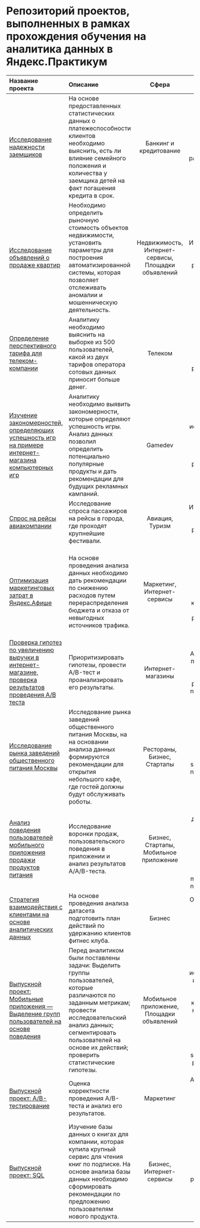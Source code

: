 # Репозиторий проектов, выполненных в рамках прохождения обучения на аналитика данных в Яндекс.Практикум

| Название проекта | Описание | Сфера | Навыки и инструменты |
| :---| :---|:---:|:---:|
| [Исследование надежности заемщиков](https://github.com/annayanyshen/Yanyshen_YandexPracticum/tree/main/Banking "Банкинг и кредитование")|На основе предоставленных статистических данных о платежеспособности клиентов необходимо выяснить, есть ли влияние семейного положения и количества у заемщика детей на факт погашения кредита в срок.|Банкинг и кредитование|Предобработка данных; библиотеки: pandas, pymystem3.|
| [Исследование объявлений о продаже квартир](https://github.com/annayanyshen/Yanyshen_YandexPracticum/tree/main/RealEstate "Недвижимость")|Необходимо определить рыночную стоимость объектов недвижимости, установить параметры для построения автоматизированной системы, которая позволяет отслеживать аномалии и мошенническую деятельность.|Недвижимость, Интернет-сервисы, Площадки объявлений|Исследовательский анализ данных; библиотеки: pandas, matplotlib, seaborn.|
| [Определение перспективного тарифа для телеком-компании](https://github.com/annayanyshen/Yanyshen_YandexPracticum/tree/main/TELECOM "Телеком")|Аналитику необходимо выяснить на выборке из 500 пользователей, какой из двух тарифов оператора сотовых данных приносит больше денег.|Телеком|Статистический анализ данных (проверка статистических гипотез); библиотеки: pandas, matplotlib, seaborn, numpy, scipy, math.|
| [Изучение закономерностей, определяющих успешность игр на примере интернет-магазина компьютерных игр](https://github.com/annayanyshen/Yanyshen_YandexPracticum/tree/main/Gamedev "Gamedev")|Аналитику необходимо выявить закономерности, которые определяют успешность игры. Анализ данных позволил определить потенциально популярные продукты и дать рекомендации для будущих рекламных кампаний.|Gamedev|Предобработка данных, исследовательский анализ данных, статистический анализ данных; библиотеки: pandas, matplotlib, seaborn, numpy, scipy, math.|
| [Спрос на рейсы авиакомпании](https://github.com/annayanyshen/Yanyshen_YandexPracticum/tree/main/Airlines "Авиация и Туризм")|Исследование спроса пассажиров на рейсы в города, где проходят крупнейшие фестивали.|Авиация, Туризм|Исследовательский анализ данных; библиотеки: pandas, matplotlib, seaborn.|
| [Оптимизация маркетинговых затрат в Яндекс.Афише](https://github.com/annayanyshen/Yanyshen_YandexPracticum/tree/main/Marketing "Маркетинг")|На основе проведения анализа данных необходимо дать рекомендации по снижению расходов путем перераспределения бюджета и отказа от невыгодных источников трафика.|Маркетинг, Интернет-сервисы|Анализ бизнес-показателей, маркетинговая аналитика, продуктовые метрики, юнит-экономика, когортный анализ; библиотеки: pandas, matplotlib, seaborn, numpy, math.|
| [Проверка гипотез по увеличению выручки в интернет-магазине, проверка результатов проведения A/B теста](https://github.com/annayanyshen/Yanyshen_YandexPracticum/tree/main/AB-testing "A/B-тест")|Приоритизировать гипотезы, провести A/B-тест и проанализировать его результаты.|Интернет-магазины|A/B-тестирование, принятие решений в бизнесе; библиотеки: pandas, matplotlib, numpy, scipy, math.|
| [Исследование рынка заведений общественного питания Москвы](https://github.com/annayanyshen/Yanyshen_YandexPracticum/tree/main/Startup "Стартап")|Исследование рынка заведений общественного питания Москвы, на на основании анализа данных формируются рекомендации для открытия небольшого кафе, где гостей должны будут обслуживать роботы.|Рестораны, Бизнес, Стартапы|Визуальное представление данных; библиотеки: pandas, plotly, seaborn, matplotlib, numpy, scipy, math, requests, json, BeautifulSoup.|
| [Анализ поведения пользователей мобильного приложения продажи продуктов питания](https://github.com/annayanyshen/Yanyshen_YandexPracticum/tree/main/MobileApp "Приложение")|Исследование воронки продаж, пользовательского поведения в приложении и анализ результатов A/A/B-теста.|Бизнес, Стартапы, Мобильное приложение|Визуализация данных, Проверка статистических гипотез, Продуктовые метрики, A/B-тестирование; библиотеки: pandas, plotly, matplotlib, seaborn, numpy, scipy, math.|
| [Стратегия взаимодействия с клиентами на основе аналитических данных](https://github.com/annayanyshen/Yanyshen_YandexPracticum/tree/main/MachineLearning "Машинное обучение")|На основе проведения анализа датасета подготовить план действий по удержанию клиентов фитнес клуба.|Бизнес|Основы машинного обучения; библиотеки: pandas, seaborn, matplotlib,  scikit-learn, scipy.|
| [Выпускной проект: Мобильные приложения — Выделение групп пользователей на основе поведения](https://github.com/annayanyshen/Yanyshen_YandexPracticum/tree/main/Final_project "Выпускной проект")|Перед аналитиком были поставлены задачи: Выделить группы пользователей, которые различаются по заданным метрикам; провести исследовательский анализ данных; сегментировать пользователей на основе их действий; проверить статистические гипотезы.|Мобильное приложение, Площадки объявлений|Предобработка данных, исследовательский и статистический анализ данных, визуализация, когортный анализ, юнит-экономика, создание презентации и дашборда; библиотеки: pandas, numpy, seaborn, matplotlib, plotly,  scipy, math.|
| [Выпускной проект: A/B-тестирование](https://github.com/annayanyshen/Yanyshen_YandexPracticum/tree/main/FinalProject_AB-testing "Выпускной проект: A/B-тест")|Оценка корректности проведения A/B-теста и анализ его результатов.|Маркетинг|A/B-тестирование; библиотеки: pandas, numpy, matplotlib, plotly, scipy, math, seaborn.|
| [Выпускной проект: SQL](https://github.com/annayanyshen/Yanyshen_YandexPracticum/tree/main/FinalProject_SQL "Выпускной проект: SQL")|Изучение базы данных о книгах для компании, которая купила крупный сервис для чтения книг по подписке. На основе анализа базы данных необходимо сформировать рекомендации по предложению пользователям нового продукта.|Бизнес, Интернет-сервисы|SQL-запросы; библиотеки: pandas, sqlalchemy|

